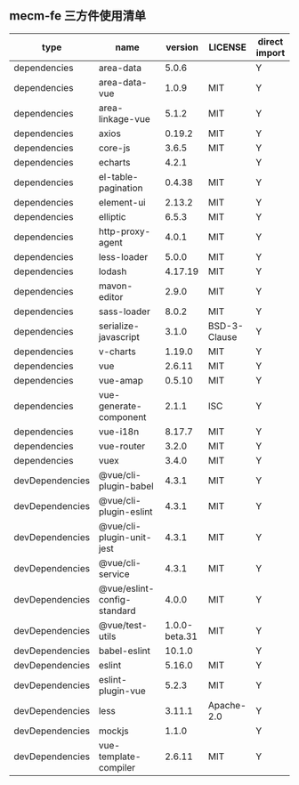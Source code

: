 ## mecm-fe 三方件使用清单

|	type	|	name	|	version	|	LICENSE	|	direct import	|
|	---	|	---	|	---	|	---	|	---	|
|	dependencies	|	area-data	|	5.0.6	|		|	Y	|
|	dependencies	|	area-data-vue	|	1.0.9	|	MIT	|	Y	|
|	dependencies	|	area-linkage-vue	|	5.1.2	|	MIT	|	Y	|
|	dependencies	|	axios	|	0.19.2	|	MIT	|	Y	|
|	dependencies	|	core-js	|	3.6.5	|	MIT	|	Y	|
|	dependencies	|	echarts	|	4.2.1	|		|	Y	|
|	dependencies	|	el-table-pagination	|	0.4.38	|	MIT	|	Y	|
|	dependencies	|	element-ui	|	2.13.2	|	MIT	|	Y	|
|	dependencies	|	elliptic	|	6.5.3	|	MIT	|	Y	|
|	dependencies	|	http-proxy-agent	|	4.0.1	|	MIT	|	Y	|
|	dependencies	|	less-loader	|	5.0.0	|	MIT	|	Y	|
|	dependencies	|	lodash	|	4.17.19	|	MIT	|	Y	|
|	dependencies	|	mavon-editor	|	2.9.0	|	MIT	|	Y	|
|	dependencies	|	sass-loader	|	8.0.2	|	MIT	|	Y	|
|	dependencies	|	serialize-javascript	|	3.1.0	|	BSD-3-Clause	|	Y	|
|	dependencies	|	v-charts	|	1.19.0	|	MIT	|	Y	|
|	dependencies	|	vue	|	2.6.11	|	MIT	|	Y	|
|	dependencies	|	vue-amap	|	0.5.10	|	MIT	|	Y	|
|	dependencies	|	vue-generate-component	|	2.1.1	|	ISC	|	Y	|
|	dependencies	|	vue-i18n	|	8.17.7	|	MIT	|	Y	|
|	dependencies	|	vue-router	|	3.2.0	|	MIT	|	Y	|
|	dependencies	|	vuex	|	3.4.0	|	MIT	|	Y	|
|	devDependencies	|	@vue/cli-plugin-babel	|	4.3.1	|	MIT	|	Y	|
|	devDependencies	|	@vue/cli-plugin-eslint	|	4.3.1	|	MIT	|	Y	|
|	devDependencies	|	@vue/cli-plugin-unit-jest	|	4.3.1	|	MIT	|	Y	|
|	devDependencies	|	@vue/cli-service	|	4.3.1	|	MIT	|	Y	|
|	devDependencies	|	@vue/eslint-config-standard	|	4.0.0	|	MIT	|	Y	|
|	devDependencies	|	@vue/test-utils	|	1.0.0-beta.31	|	MIT	|	Y	|
|	devDependencies	|	babel-eslint	|	10.1.0	|		|	Y	|
|	devDependencies	|	eslint	|	5.16.0	|	MIT	|	Y	|
|	devDependencies	|	eslint-plugin-vue	|	5.2.3	|	MIT	|	Y	|
|	devDependencies	|	less	|	3.11.1	|	Apache-2.0	|	Y	|
|	devDependencies	|	mockjs	|	1.1.0	|		|	Y	|
|	devDependencies	|	vue-template-compiler	|	2.6.11	|	MIT	|	Y	|
